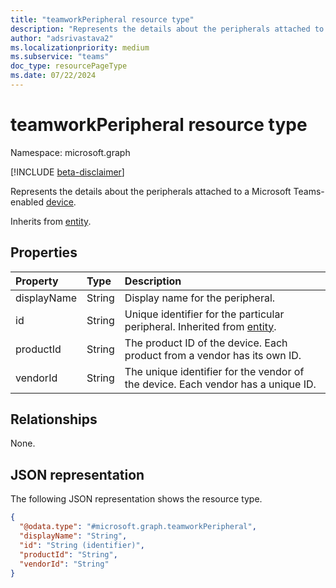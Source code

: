 ```yaml
---
title: "teamworkPeripheral resource type"
description: "Represents the details about the peripherals attached to a Microsoft Teams-enabled device."
author: "adsrivastava2"
ms.localizationpriority: medium
ms.subservice: "teams"
doc_type: resourcePageType
ms.date: 07/22/2024
---
```


# teamworkPeripheral resource type

Namespace: microsoft.graph

[!INCLUDE [beta-disclaimer](../../includes/beta-disclaimer.md)]

Represents the details about the peripherals attached to a Microsoft Teams-enabled [device](../resources/teamworkdevice.md).

Inherits from [entity](../resources/entity.md).

## Properties
|Property|Type|Description|
|:---|:---|:---|
|displayName|String|Display name for the peripheral.|
|id|String|Unique identifier for the particular peripheral. Inherited from [entity](../resources/entity.md).|
|productId|String|The product ID of the device. Each product from a vendor has its own ID.|
|vendorId|String|The unique identifier for the vendor of the device. Each vendor has a unique ID.|


## Relationships
None.

## JSON representation
The following JSON representation shows the resource type.
<!-- {
  "blockType": "resource",
  "keyProperty": "id",
  "@odata.type": "microsoft.graph.teamworkPeripheral",
  "baseType": "microsoft.graph.entity",
  "openType": false
}
-->
``` json
{
  "@odata.type": "#microsoft.graph.teamworkPeripheral",
  "displayName": "String",
  "id": "String (identifier)",
  "productId": "String",
  "vendorId": "String"
}
```


